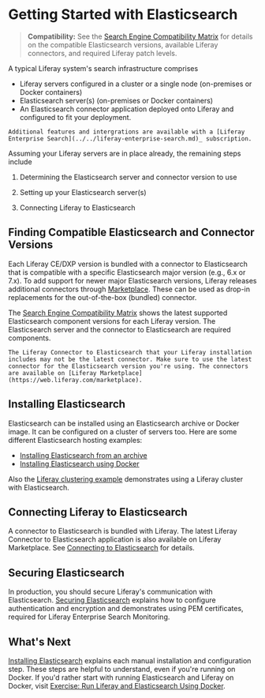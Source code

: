 # Getting Started with Elasticsearch

> **Compatibility:** See the [Search Engine Compatibility Matrix](https://help.liferay.com/hc/en-us/articles/360016511651) for details on the compatible Elasticsearch versions, available Liferay connectors, and required Liferay patch levels.

A typical Liferay system's search infrastructure comprises

* Liferay servers configured in a cluster or a single node (on-premises or Docker containers)
* Elasticsearch server(s) (on-premises or Docker containers)
* An Elasticsearch connector application deployed onto Liferay and configured to fit your deployment.

```{tip}
Additional features and intergrations are available with a [Liferay Enterprise Search](../../liferay-enterprise-search.md)_ subscription.
```

Assuming your Liferay servers are in place already, the remaining steps include

1. Determining the Elasticsearch server and connector version to use

1. Setting up your Elasticsearch server(s)

1. Connecting Liferay to Elasticsearch

## Finding Compatible Elasticsearch and Connector Versions 

Each Liferay CE/DXP version is bundled with a connector to Elasticsearch that is compatible with a specific Elasticsearch major version (e.g., 6.x or 7.x). To add support for newer major Elasticsearch versions, Liferay releases additional connectors through [Marketplace](https://web.liferay.com/marketplace). These can be used as drop-in replacements for the out-of-the-box (bundled) connector.

The [Search Engine Compatibility Matrix](https://help.liferay.com/hc/en-us/articles/360016511651) shows the latest supported Elasticsearch component versions for each Liferay version. The Elasticsearch server and the connector to Elasticsearch are required components.

```{warning}
The Liferay Connector to Elasticsearch that your Liferay installation includes may not be the latest connector. Make sure to use the latest connector for the Elasticsearch version you're using. The connectors are available on [Liferay Marketplace](https://web.liferay.com/marketplace).
```

## Installing Elasticsearch 

Elasticsearch can be installed using an Elasticsearch archive or Docker image. It can be configured on a cluster of servers too. Here are some different Elasticsearch hosting examples:

* [Installing Elasticsearch from an archive](./installing-elasticsearch.md)
* [Installing Elasticsearch using Docker](./exercise-run-liferay-and-elasticsearch-using-docker.md)

Also the [Liferay clustering example](../../../installation-and-upgrades/setting-up-liferay/clustering-for-high-availability/example-creating-a-simple-dxp-cluster.md) demonstrates using a Liferay cluster with Elasticsearch.

## Connecting Liferay to Elasticsearch 

A connector to Elasticsearch is bundled with Liferay. The latest Liferay Connector to Elasticsearch application is also available on Liferay Marketplace. See [Connecting to Elasticsearch](./connecting-to-elasticsearch.md) for details.

## Securing Elasticsearch 

In production, you should secure Liferay's communication with Elasticsearch. [Securing Elasticsearch](./securing-elasticsearch.md) explains how to configure authentication and encryption and demonstrates using PEM certificates, required for Liferay Enterprise Search Monitoring.

## What's Next 

[Installing Elasticsearch](./installing-elasticsearch.md) explains each manual installation and configuration step. These steps are helpful to understand, even if you're running on Docker. If you'd rather start with running Elasticsearch and Liferay on Docker, visit [Exercise: Run Liferay and Elasticsearch Using Docker](./exercise-run-liferay-and-elasticsearch-using-docker.md).
